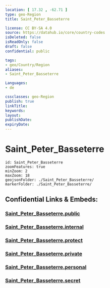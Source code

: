 ```yaml
---
location: [ 17.32 , -62.71 ] 
type: geo-Region
title: Saint_Peter_Basseterre

license: CC BY-SA 4.0
source: https://datahub.io/core/country-codes
isDeleted: false
isReadOnly: false
draft: false
confidential: public

tags:
- geo/Country/Region
aliases:
- Saint_Peter_Basseterre

Languages:
- de

cssclasses: geo-Region
publish: true
linkTitle: 
keywords: 
layout: 
publishDate: 
expiryDate: 
---
```


# Saint_Peter_Basseterre

```leaflet
id: Saint_Peter_Basseterre
zoomFeatures: true 
minZoom: 2 
maxZoom: 18
geojsonFolder: ./Saint_Peter_Basseterre/
markerFolder: ./Saint_Peter_Basseterre/
```


## Confidential Links & Embeds: 

### [Saint_Peter_Basseterre.public](/_public/\Earth\Continent\America~Caribbean\Saint_Kitts_and_Nevis~Islands\parishes~Saint_Kitts_and_NevisSaint_Peter_Basseterre.public.md) 

### [Saint_Peter_Basseterre.internal](/_internal/\Earth\Continent\America~Caribbean\Saint_Kitts_and_Nevis~Islands\parishes~Saint_Kitts_and_NevisSaint_Peter_Basseterre.internal.md) 

### [Saint_Peter_Basseterre.protect](/_protect/\Earth\Continent\America~Caribbean\Saint_Kitts_and_Nevis~Islands\parishes~Saint_Kitts_and_NevisSaint_Peter_Basseterre.protect.md) 

### [Saint_Peter_Basseterre.private](/_private/\Earth\Continent\America~Caribbean\Saint_Kitts_and_Nevis~Islands\parishes~Saint_Kitts_and_NevisSaint_Peter_Basseterre.private.md) 

### [Saint_Peter_Basseterre.personal](/_personal/\Earth\Continent\America~Caribbean\Saint_Kitts_and_Nevis~Islands\parishes~Saint_Kitts_and_NevisSaint_Peter_Basseterre.personal.md) 

### [Saint_Peter_Basseterre.secret](/_secret/\Earth\Continent\America~Caribbean\Saint_Kitts_and_Nevis~Islands\parishes~Saint_Kitts_and_NevisSaint_Peter_Basseterre.secret.md)

